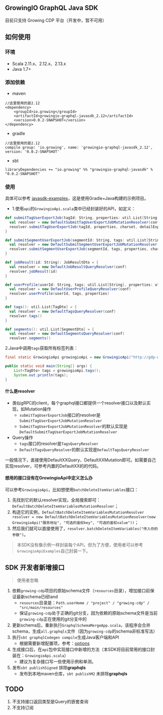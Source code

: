 GrowingIO GraphQL Java SDK
---

目前只支持 Growing CDP 平台（开发中，暂不可用）

## 如何使用

### 环境

* Scala 2.11.x、2.12.x、2.13.x
* Java 1.7+

### 添加依赖

- maven
```
//这里使用的是2.12
<dependency>
    <groupId>io.growing</groupId>
    <artifactId>growingio-graphql-javasdk_2.12</artifactId>
    <version>0.0.2-SNAPSHOT</version>
</dependency>
```

- gradle
```
//这里使用的是2.12
compile group: 'io.growing', name: 'growingio-graphql-javasdk_2.12', version: '0.0.2-SNAPSHOT'
```

- sbt
```
libraryDependencies += "io.growing" %% "growingio-graphql-javasdk" % "0.0.2-SNAPSHOT"
```

### 使用

具体可以参考 [javasdk-examples](https://github.com/growingio/growingio-graphql-javasdk/blob/master/javasdk-examples/src/main/java/io/growing/graphql/GrowingioApiExamples.java)，这是使用Gradle+Java构建的示例项目。

- 1.使用`api`的`GrowingioApi.scala`类中已经封装好的API，如定义：
```scala
def submitTagUserExportJob(tagId: String, properties: util.List[String], charset: String, detailExport: Boolean): TagUserExportJobDto = {
  val resolver = new DefaultSubmitTagUserExportJobMutationResolver(conf)
  resolver.submitTagUserExportJob(tagId, properties, charset, detailExport)
}

def submitSegmentUserExportJob(segmentId: String, tags: util.List[String], properties: util.List[String], charset: String): SegmentUserExportJobDto = {
  val resolver = new DefaultSubmitSegmentUserExportJobMutationResolver(conf)
  resolver.submitSegmentUserExportJob(segmentId, tags, properties, charset)
}

def jobResult(id: String): JobResultDto = {
  val resolver = new DefaultJobResultQueryResolver(conf)
  resolver.jobResult(id)
}

def userProfile(userId: String, tags: util.List[String], properties: util.List[String]): UserProfileDto = {
  val resolver = new DefaultUserProfileQueryResolver(conf)
  resolver.userProfile(userId, tags, properties)
}

def tags(): util.List[TagDto] = {
  val resolver = new DefaultTagsQueryResolver(conf)
  resolver.tags()
}

def segments(): util.List[SegmentDto] = {
  val resolver = new DefaultSegmentsQueryResolver(conf)
  resolver.segments()
```

2.Java中调用`tags`获取所有标签列表：
```java
final static GrowingioApi growingioApi = new GrowingioApi("http://gdp-dev.growingio.com/graphql", "Cookie", "xxxx");

public static void main(String[] args) {
    List<TagDto> tags = growingioApi.tags();
    System.out.println(tags);
}
```

#### 什么是resolver
- 类似gRPC的client，每个graphql接口都提供一个resolver接口以及默认实现，如Mutation操作
    - `submitTagUserExportJob`接口的resolver是`SubmitTagUserExportJobMutationResolver`
    - `SubmitTagUserExportJobMutationResolver`的默认实现是`DefaultSubmitTagUserExportJobMutationResolver`
- Query操作
    - `tags`接口的resolver是`TagsQueryResolver`
    - `DefaultTagsQueryResolver`的默认实现是`DefaultTagsQueryResolver`

一般情况下，直接使用DefaultXXQuery、DefaultXXMutation即可。如需要自己实现resolver，可参考内置的DefaultXX的的代码。

#### 想用的接口没有在GrowingioApi中定义怎么办

可以参考`GrowingioApi`，比如想使用`batchDeleteItemVariables`接口：
1. 先找到它的默认resolver实现，全局搜索即可：`DefaultBatchDeleteItemVariablesMutationResolver`；
2. 构造它的实例，`DefaultBatchDeleteItemVariablesMutationResolver resolver = new DefaultBatchDeleteItemVariablesMutationResolver(new GrowingioApi("服务地址", "可选的鉴权key", "可选的鉴权value"))`；
3. 然后我们就可以直接使用了，`resolver.batchDeleteItemVariables("传入你的参数")`。


> 本SDK没有像示例一样封装每个API，但为了方便，使用者可以参考`GrowingioApiExamples`自己封装一下。

## SDK 开发者新增接口

> 使用者忽略

1. 依赖`growing-cdp`项目的原始schema文件（`resources`目录），增加接口前保证最新schema已经land
    - `resources`目录是：`Path.userHome / "project" / "growing-cdp" / "src/main/resources"`
    - 保证`growing-cdp`处于正确的git分支，因为依赖的原始schema文件是当前`growing-cdp`正在使用的git分支中的
2. 更新schema后，重新执行`GraphqlSchemaMergeApp.scala`，该程序会合并schema，生成`all.graphqls`文件（因为`growing-cdp`的schema非标准写法）
3. 执行`sbt graphqlCodegen compile`生成Java客户端和API
    - 根据需要新增配置项，参考：[options](https://github.com/kobylynskyi/graphql-java-codegen/blob/master/docs/codegen-options.md)
4. 生成接口后，在`api`包中实现接口中新增的方法（本SDK将目前常用的接口封装在：`GrowingioApi.scala`）
    - 建议为复杂接口写一些使用示例和单测。
5. 发布`sbt publishSigned` 排除**graphqls**
    - 发布到本地maven仓库，`sbt publishM2` 未排除**graphqls**   
    
## TODO

1. 不支持接口返回类型是Query的嵌套查询
2. 不支持订阅